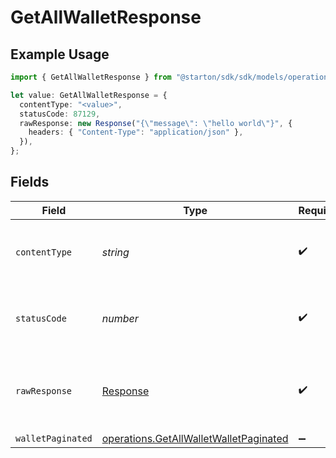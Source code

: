 # GetAllWalletResponse

## Example Usage

```typescript
import { GetAllWalletResponse } from "@starton/sdk/sdk/models/operations";

let value: GetAllWalletResponse = {
  contentType: "<value>",
  statusCode: 87129,
  rawResponse: new Response("{\"message\": \"hello world\"}", {
    headers: { "Content-Type": "application/json" },
  }),
};
```

## Fields

| Field                                                                                                   | Type                                                                                                    | Required                                                                                                | Description                                                                                             |
| ------------------------------------------------------------------------------------------------------- | ------------------------------------------------------------------------------------------------------- | ------------------------------------------------------------------------------------------------------- | ------------------------------------------------------------------------------------------------------- |
| `contentType`                                                                                           | *string*                                                                                                | :heavy_check_mark:                                                                                      | HTTP response content type for this operation                                                           |
| `statusCode`                                                                                            | *number*                                                                                                | :heavy_check_mark:                                                                                      | HTTP response status code for this operation                                                            |
| `rawResponse`                                                                                           | [Response](https://developer.mozilla.org/en-US/docs/Web/API/Response)                                   | :heavy_check_mark:                                                                                      | Raw HTTP response; suitable for custom response parsing                                                 |
| `walletPaginated`                                                                                       | [operations.GetAllWalletWalletPaginated](../../../sdk/models/operations/getallwalletwalletpaginated.md) | :heavy_minus_sign:                                                                                      | N/A                                                                                                     |